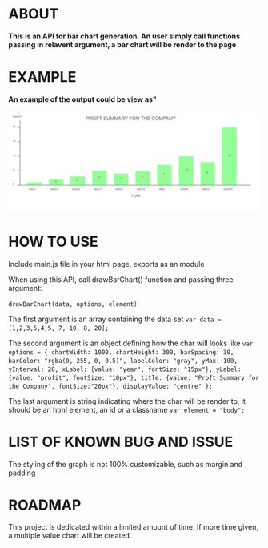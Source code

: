 # ABOUT
**This is an API for bar chart generation. An user simply call functions passing in relavent argument, a bar chart will be render to the page**

# EXAMPLE
**An example of the output could be view as"**

![Alt text](https://github.com/C-Shi/bar-chart-generator/blob/master/example.PNG)

# HOW TO USE
Include main.js file in your html page, exports as an module

When using this API, call drawBarChart() function and passing three argument:

``
drawBarChart(data, options, element)
``

The first argument is an array containing the data set
``
var data = [1,2,3,5,4,5, 7, 10, 8, 20];
``

The second argument is an object defining how the char will looks like
``
var options = {
  chartWidth: 1000,
  chartHeight: 300,
  barSpacing: 30,
  barColor: "rgba(0, 255, 0, 0.5)",
  labelColor: "gray",
  yMax: 100,
  yInterval: 20,
  xLabel: {value: "year", fontSize: "15px"},
  yLabel: {value: "profit", fontSize: "10px"},
  title: {value: "Proft Summary for the Company", fontSize:"20px"},
  displayValue: "centre"
};
``

The last argument is string indicating where the char will be render to, it should be an html element, an id or a classname
``
var element = "body";
``

# LIST OF KNOWN BUG AND ISSUE
The styling of the graph is not 100% customizable, such as margin and padding

# ROADMAP
This project is dedicated within a limited amount of time. If more time given, a multiple value chart will be created
